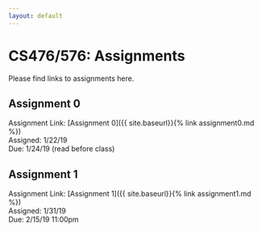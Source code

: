```yaml
---
layout: default
---
```


# CS476/576: Assignments

Please find links to assignments here.

## Assignment 0

Assignment Link: [Assignment 0]({{ site.baseurl}}{% link assignment0.md %})  
Assigned: 1/22/19  
Due: 1/24/19 (read before class)  


## Assignment 1

Assignment Link: [Assignment 1]({{ site.baseurl}}{% link assignment1.md %})  
Assigned: 1/31/19  
Due: 2/15/19 11:00pm

